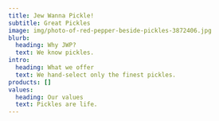 ```yaml
---
title: Jew Wanna Pickle!
subtitle: Great Pickles
image: img/photo-of-red-pepper-beside-pickles-3872406.jpg
blurb:
  heading: Why JWP?
  text: We know pickles.
intro:
  heading: What we offer
  text: We hand-select only the finest pickles.
products: []
values:
  heading: Our values
  text: Pickles are life.
---
```

